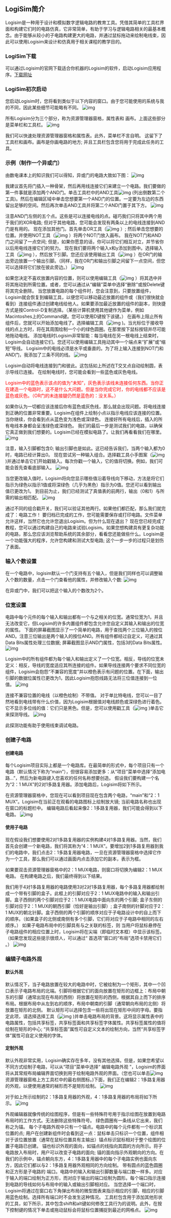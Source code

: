 ## LogiSim简介

Logisim是一种用于设计和模拟数字逻辑电路的教育工具。凭借其简单的工具栏界面和构建它们时的电路仿真，它非常简单，有助于学习与逻辑电路相关的最基本概念。由于能够从较小的子电路构建更大的电路，并通过鼠标拖动来绘制电线束，因此可以使用Logisim来设计和仿真用于相关课程的教学目的。

### LogiSim下载

可以通过Logisim的官网下载适合你机器的Logisim的软件，启动Logisim应用程序。[下载网址](http://www.cburch.com/logisim/download.html)

### LogiSim初次启动

您启动Logisim时，您将看到类似于以下内容的窗口。由于您可能使用的系统与我的不同，因此某些细节可能略有不同。
![img](assets/logisim1.png)

所有Logisim分为三个部分，称为资源管理器窗格，属性表和 画布。上面这些部分是菜单栏和工具栏。
![img](assets/logisim2.png)

我们可以快速处理资源管理器窗格和属性表。此外，菜单栏不言自明。
这留下了工具栏和画布。画布是你画电路的地方; 并且工具栏包含您将用于完成此任务的工具。

### 示例（制作一个异或门）

由数电课本上的知识我们可以得知，异或门的电路大致如下图： 
![img](assets/logisim3.png)

我建议首先将门插入一种骨架，然后再用线连接它们来建立一个电路。我们要做的第一件事就是添加两个AND门。单击工具栏中的AND工具![img](assets/logisim4.gif) (列出倒数第二个工具)。然后在编辑区域中单击您想要第一个AND门的位置。一定要为左边的东西留出足够的空间。然后再次单击AND工具并将第二个AND门置于其下方。
![img](assets/logisim5.png)

注意AND门左侧的五个点。这些是可以连接电线的点。碰巧我们只将其中两个用于我们的XOR电路; 但对于其他电路，您可能会发现有两条以上的电线连接到AND门是有用的。 现在添加其他门。首先单击OR工具（![img](assets/logisim6.gif) ）; 然后单击您想要的位置。并使用NOT工具（![img](assets/logisim7.gif) ）将两个NOT门放入画布。
我在NOT门和AND门之间留了一点空间; 但是，如果你愿意的话，你可以将它们相互对立，并节省你以后用电线连接它们的努力。 现在我们要将两个输入x和y添加到图中。选择输入工具（![img](assets/logisim8.gif) ），然后放下引脚。您还应该使用输出工具（![img](assets/logisim9.gif) ）在OR门的输出旁边放置一个输出引脚。（同样，我在OR门和输出引脚之间留下一点空间，但您可以选择将它们放在彼此旁边。） 
![img](assets/logisim10.png)

如果您决定不喜欢放置内容的位置，则可以使用编辑工具（![img](assets/logisim11.gif) ）将其选中并将其拖动到所需位置。或者，您可以通过从“编辑”菜单中选择“删除”或按Delete键将其完全删除。 当您放置电路的每个组件时，您会注意到，只要放置组件，Logisim就会恢复到编辑工具，以便您可以移动最近放置的组件或（我们很快就会看到）连接组件通过创建电线给他人。如果要添加最近放置的组件的副本，则快捷方式是按Control-D复制选择。（某些计算机使用其他键作为菜单，例如Macintoshes上的Command键。您可以使用D键按下该键。）
在画布上阻止所有组件后，您就可以开始添加电线了。选择编辑工具（![img](assets/logisim11-1686985262327-39.gif) )。当光标位于接收导线的点上方时，将在其周围绘制一个小的绿色圆圈。在那里按下鼠标按钮并尽可能地拖动电线。 添加电线时Logisim非常智能：每当电线在另一根电线上结束时，Logisim会自动连接它们。您还可以使用编辑工具拖动其中一个端点来“扩展”或“缩短”导线。 Logisim中的电线必须是水平或垂直的。为了将上输入连接到NOT门和AND门，我添加了三条不同的线。
![img](assets/logisim12.png)

Logisim自动将电线连接到门和彼此。这包括如上所述在T交叉点自动绘制圆，表示导线已连接。 在绘制电线时，您可能会看到一些蓝色或灰色电线。<p style="color:red"> Logisim中的蓝色表示该点的值为“未知”，灰色表示该线未连接任何东西。当你正在建造一个电路时，这不是什么大问题。但是当你完成它时，你的电线都不应该是蓝色或灰色。（OR门的未连接腿仍然是蓝色的：没关系。） </p> 如果你认为一切都应该连接后你有蓝色或灰色线，那么就会出现问题。将电线连接到正确的位置非常重要。Logisim在组件上绘制小点以指示电线应该连接的位置。当你继续，你会看到点从蓝色变为浅色或深绿色。 连接好所有电线后，插入的所有电线本身都会呈浅绿色或深绿色。
我们的最后一步是测试我们的电路，以确保它真正做到我们想要的。Logisim已经在模拟电路了。让我们再看看我们在哪里。
![img](assets/logisim13.png)

注意，输入引脚都包含0; 输出引脚也是如此。这已经告诉我们，当两个输入都为0时，电路已经计算出0。 现在尝试另一种输入组合。选择戳工具小手图案（![img](assets/logisim14.gif) )并通过单击它们开始戳输入。每次你戳一个输入，它的值将切换。例如，我们可能会首先查看底部输入。
![img](assets/logisim15.png)

当您更改输入值时，Logisim将向您显示哪些值沿着导线向下移动，方法是将它们指示为绿色以指示1值或将深绿色（几乎为黑色）指示为0值。您还可以看到输出值已更改为1。 到目前为止，我们已经测试了真值表的前两行，输出（0和1）与所需的输出相匹配。
![img](assets/logisim16.png)

通过不同的组合戳开关，我们可以验证其他两行。如果他们都匹配，那么我们就完成了：电路工作！
要归档已完成的工作，您可能需要保存或打印电路。文件菜单允许这样，当然它也允许您退出Logisim。但为什么现在退出？ 现在您已经完成了教程，您可以通过构建自己的电路来试验Logisim。如果您想构建具有更复杂功能的电路，那么您应该浏览帮助系统的其余部分，看看您还能做些什么。Logisim是一个功能强大的程序，允许您构建和测试大型电路; 这个一步一步的过程只是划伤了表面。

### 输入个数设置

在一个电路中，logisim默认一个门支持有五个输入，但是我们同样也可以调整输入个数的数量，点击一个门查看他的属性，并修改输入个数:
![img](assets/logisim25.png)

在异或门中，我们可以把这个输入的个数改为2个。

### 位宽设置

电路中每个元件的每个输入和输出都有一个与之相关的位宽。通常位宽为1，并且无法改变它，但Logisim的许多内置组件都包含允许您自定义其输入和输出的位宽的属性。 下面的屏幕截图显示了一个简单的电路，用于查找两个三位输入的按位AND。注意三位输出是两个输入的按位AND。所有组件都经过自定义，可通过其Data Bits属性处理三位数据; 屏幕截图显示AND门属性，包括3的Data Bits属性。
![img](assets/logisim22.png)

Logisim中的所有组件都为每个输入和输出定义了一个位宽。相反，导线的位宽未定义：相反，导线的宽度适应其所连接的组件。如果导线连接两个要求不同位宽的组件，Logisim会抱怨“不兼容的宽度”并以橙色表示有问题的位置。在下面，输出引脚的数据位属性已更改为1，因此Logisim抱怨线路无法将三位值连接到一位值。
![img](assets/logisim23.png)

连接不兼容位置的电线（以橙色绘制）不带值。 对于单比特电线，您可以一目了然地看到电线带有什么价值，因为Logisim根据值对电线颜色或深绿色进行着色。它不显示多位线的值：它们只是黑色。但是，您可以使用戳工具（![img](assets/logisim14-1686985378876-49.gif) )单击它来探测导线。
![img](assets/logisim24.png)

此探测功能有助于使用线束调试电路。

### 创建子电路

#### 创建电路

每个Logisim项目实际上都是一个电路库。在最简单的形式中，每个项目只有一个电路（默认情况下称为“main”），但很容易添加更多：从“项目”菜单中选择“添加电路…”，然后为新电路键入您喜欢的任何名称想要创造。 假设我们要构建一个名为“2：1 MUX”的2对1多路复用器。添加电路后，Logisim将如下所示。

在资源管理器窗格中，您现在可以看到项目现在包含两个电路，“main”和“2：1 MUX”。Logisim在当前正在观看的电路图标上绘制放大镜; 当前电路名称也出现在窗口的标题栏中。 编辑电路后看起来像2：1多路复用器，我们可能会得到以下电路。
![img](assets/logisim17.png)

#### 使用子电路

现在假设我们想要使用2对1多路复用器的实例构建4对1多路复用器。当然，我们首先会创建一个新电路，我们将其称为“4：1 MUX”。要增加2到1多路复用器到我们的电路中，我们点击2：1多路复用器电路，一旦在资源管理器窗格中选择它作为一个工具，那么我们可以通过画面内点击添加它的副本，表示为框。

如果要双击资源管理器窗格中的2：1 MUX电路，则窗口将切换为编辑2：1 MUX电路。 在构建电路之后，我们最终得到以下结果。

我们用于4对1多路复用器的电路使用3对2对1多路复用器，每个多路复用器都绘制成一个带有引脚的盒子。此框上的引脚对应于2：1 MUX电路中的输入和输出引脚。盒子西侧的两个引脚对应于2：1 MUX电路中面向东的两个引脚; 盒子东侧的引脚对应于2：1 MUX的朝西引脚（恰好是输出引脚）; 盒子南侧的针脚对应于2：1 MUX的朝北针脚。盒子西侧的两个引脚的顺序对应于子电路设计中的自上而下的顺序。（如果盒子的北侧或南侧有多个引脚，它们将对应于子电路中相同的左右顺序。） 如果子电路布局中的引脚具有与之关联的标签，则 当用户将鼠标悬停在子电路组件的相应位置上时，Logisim将在尖端（即临时文本框）中显示该标签。（如果您发现这些提示很烦人，可以通过“ 首选项”窗口的“布局”选项卡禁用它们 。）
![img](assets/logisim18.png)

### 编辑子电路外观

#### 默认外观

默认情况下，当子电路放置在较大的电路中时，它被绘制为一个矩形，其中一个凹口表示子电路布局的北端。引脚将根据它们的面向放置在矩形的边框上：布局中朝东的引脚（通常出现在布局的西侧）将放置在矩形的西侧，根据其自上而下的排序布局。根据布局中从左到右的顺序，布局中朝南的引脚（通常朝向布局的北侧）将放置在矩形的北侧。 默认矩形可以选择包含一些将出现在矩形中间的字母。要指定此项，请选择选择工具（![img](assets/logisim11-1686985321981-44.gif) )并单击电路布局的背景。这将显示属性表中的电路属性，包括共享标签，共享标签面和共享标签字体属性。共享标签属性的值将绘制在矩形的中心; “共享标签面”属性可自定义文本的绘制方向，当然“共享标签字体”属性可自定义使用的字体。

#### 定制外观

默认外观非常实用，Logisim确实存在多年，没有其他选择。但是，如果您希望以不同方式绘制子电路，可以从“项目”菜单中选择“ 编辑电路外观 ”，Logisim的界面将从其常规布局编辑界面切换到用于绘制电路外观的界面。（您也可以单击![img](assets/logisim19.gif) 资源管理器窗格上方工具栏中的最右侧图标。)下面，我们正在编辑2：1多路复用器的外观，以便使用通常的梯形而不是矩形绘制。
![img](assets/logisim20.png)

对于如上所示绘制的2：1多路复用器的外观，4：1多路复用器的布局将如下所示。
![img](assets/logisim21.png)

外观编辑器就像传统的绘图程序，但是有一些特殊符号用于指示绘图在放置到电路布局时的工作方式。无法删除这些特殊符号。
绿色圆圈有一条线从它出来，我们称之为锚。 每个子电路外观中只有一个锚点。电路中的每个元件都有一个标识其位置的点; 用户在创建新组件时会看到这一点：鼠标单击只标识一个位置，组件相对于该位置放置（通常在鼠标位置具有主输出）锚点标识鼠标相对于整个绘图的位置子电路已创建。
锚也标识外观的面向，如锚点的线指向其圆的方向所示。将子电路放入布局时，用户可以改变子电路的面向; 锚的面向指示外观朝向的方向。在我们的示例中，锚点朝向东方，4：1多路复用器中的每个子电路实例也面向东方，因此它们都以与2：1多路复用器外观相同的方向绘制。
带有圆点的蓝色圆圈和正方形是子电路的 端口。电路中的输入和输出引脚数量与端口数一样多。对应于输入的端口绘制为正方形，而对应于输出的端口绘制为圆形。每个端口指示连接到电路的导线如何与布局中的输入或输出引脚相对应。
当您选择一个端口时，Logisim将通过在窗口右下角弹出布局的微型图表来指示相应的引脚，相应的引脚用蓝色绘制。选择所有端口时不会发生这种情况。
工具栏包含用于添加其他形状的工具，如下所示，其中包含shift和alt键如何修改工具行为的说明。此外，在按下控制键的情况下单击或拖动鼠标会将鼠标位置捕捉到最近的网格点。
![img](assets/logisim.png)

